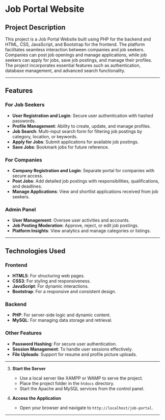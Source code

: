 # Job Portal Website

## Project Description
This project is a Job Portal Website built using PHP for the backend and HTML, CSS, JavaScript, and Bootstrap for the frontend. 
The platform facilitates seamless interaction between companies and job seekers. 
Companies can post job openings and manage applications, while job seekers can apply for jobs, save job postings, and manage their profiles. 
The project incorporates essential features such as authentication, database management, and advanced search functionality.

---

## Features

### For Job Seekers
- **User Registration and Login**: Secure user authentication with hashed passwords.
- **Profile Management**: Ability to create, update, and manage profiles.
- **Job Search**: Multi-input search form for filtering job postings by category, location, or keywords.
- **Apply for Jobs**: Submit applications for available job postings.
- **Save Jobs**: Bookmark jobs for future reference.

### For Companies
- **Company Registration and Login**: Separate portal for companies with secure access.
- **Post Jobs**: Add detailed job postings with responsibilities, qualifications, and deadlines.
- **Manage Applications**: View and shortlist applications received from job seekers.

### Admin Panel
- **User Management**: Oversee user activities and accounts.
- **Job Posting Moderation**: Approve, reject, or edit job postings.
- **Platform Insights**: View analytics and manage categories or listings.

---

## Technologies Used

### Frontend
- **HTML5**: For structuring web pages.
- **CSS3**: For styling and responsiveness.
- **JavaScript**: For dynamic interactions.
- **Bootstrap**: For a responsive and consistent design.

### Backend
- **PHP**: For server-side logic and dynamic content.
- **MySQL**: For managing data storage and retrieval.

### Other Features
- **Password Hashing**: For secure user authentication.
- **Session Management**: To handle user sessions effectively.
- **File Uploads**: Support for resume and profile picture uploads.

---


3. **Start the Server**
   - Use a local server like XAMPP or WAMP to serve the project.
   - Place the project folder in the `htdocs` directory.
   - Start the Apache and MySQL services from the control panel.

4. **Access the Application**
   - Open your browser and navigate to `http://localhost/job-portal`.


---
 
